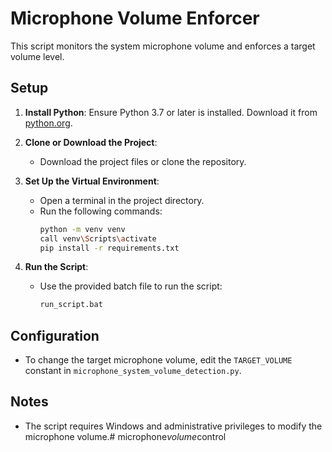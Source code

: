 # Microphone Volume Enforcer

This script monitors the system microphone volume and enforces a target volume level.

## Setup

1. **Install Python**: Ensure Python 3.7 or later is installed. Download it from [python.org](https://www.python.org/).

2. **Clone or Download the Project**:
   - Download the project files or clone the repository.

3. **Set Up the Virtual Environment**:
   - Open a terminal in the project directory.
   - Run the following commands:
     ```bash
     python -m venv venv
     call venv\Scripts\activate
     pip install -r requirements.txt
     ```

4. **Run the Script**:
   - Use the provided batch file to run the script:
     ```bash
     run_script.bat
     ```

## Configuration
- To change the target microphone volume, edit the `TARGET_VOLUME` constant in `microphone_system_volume_detection.py`.

## Notes
- The script requires Windows and administrative privileges to modify the microphone volume.#   m i c r o p h o n e _ v o l u m e _ c o n t r o l  
 